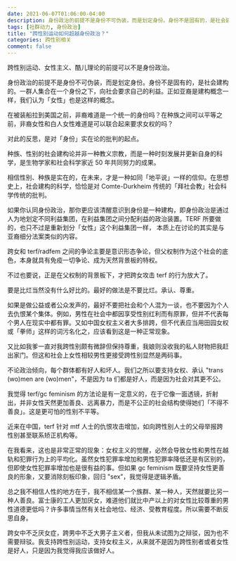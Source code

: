 ```yaml
---
date: 2021-06-07T01:06:00-04:00
description: 身份政治的前提不是身份不可伪装，而是划定身份。身份不是固有的，是社会建构的。
tags: [社群动力, 身份政治]
title: "跨性别运动如何超越身份政治？"
categories: 跨性别相关
comment: false
---
```

跨性别运动、女性主义、酷儿理论的前提可以不是身份政治。

身份政治的前提不是身份不可伪装，而是划定身份。身份不是固有的，是社会建构的。一群人集合在一个身份之下，向社会要求自己的利益。正如亚裔是建构概念一样，我们认为「女性」也是这样的概念。

在被装船拉到美国之前，非裔难道是一个统一的身份吗？在种族之间可以平等之前，非裔女性和白人女性难道是可以联合起来要求女权的吗？

对此的反思，是对「身份」实在论的批判的起点。

种族、性别的社会建构论并非一种教义宗教，而是一种时刻发展并更新自身的科学，是生物学家和社会科学家近 50 年共同努力的成果。

相信性别、种族是实在的，在未来，才是一种如同「地平说」一样的信仰。在思想史上，社会建构的科学，恰恰是对 Comte-Durkheim 传统的「拜社会教」社会科学传统的批判。

如果你认同身份政治，那你更应该清醒意识到身份是一种建构，即身份政治是通过人为地划定不同利益集团，在利益集团之间分配利益的政治装置。TERF 所要做的，也只不过是重新划分「女性」这个利益集团一样， 本质上在讨论的其实是与亚裔细分法案类似的内容。

跨女和 terf/radfem 之间的争论主要是意识形态争论，但父权制作为这个社会的底色，本身就具有免疫一切争论、成为天然背景板的特权。

不过也要说，正是在父权制的背景板下，才把跨女攻击 terf 的行为放大了。

要是比烂当然没有什么好比的。最好的做法是不要比烂。承认、尊重。

如果是做公益或者公众发声的，最好不要把社会和个人混为一谈，也不要因为个人去仇恨某个集体。例如，男性在社会中都因享受性别红利而有原罪，但并不代表每个男人在现实中都有罪。又如中国女权主义者大多排跨，但不代表应当用田园女权或「拳师」这样的词污名化之，应该看到这是一种正常现象。

又比如我爹一直对我跨性别颇有微辞但保持尊重，我娘则没收我的私人财物把我赶出家门。但这和社会上女性相较男性更接受跨性别显然是两码事。

不论政治倾向，每个群体都有好人和坏人。我们之所以要支持女权、承认 "trans (wo)men are (wo)men"，不是因为 ta 们都是好人，而是因为社会对其更不公。

我觉得 terf/gc feminism 的方法论是有一定意义的，在于它像一面透镜，折射出，并非女性天然更加善良、远离暴力，而是不公正的社会结构使得她们「不得不善良」。这是更可怕的性别不平等。

近来在中国，terf 针对 mtf 人士的仇恨攻击增加，如向跨性别人士的父母举报跨性别甚至联系矫正机构等。

在我看来，这也是非常正常的现象：女权主义的觉醒，必然会导致女性和男性在越轨和犯罪行为上的平均化。虽然女性犯罪率增加和男性犯罪率降低还是有区别的，但即使女性犯罪率增加也是很有益的事。但如果 gc feminism 既要坚持女性更善良的形象，又要消除刻板印象，回归 "sex"，我觉得是逻辑矛盾。

总之我不相信人性的地方在于，我不相信某一个族群、某一种人，天然就要比另一种人善良。富士康的工人更加厌女，难道他们就比中产以上的对女性比较尊重的男性道德更低吗？许多事情当然有关社会地位、经济、受教育程度。所以需要不断反思自身。

跨女中不乏厌女症，跨男中不乏大男子主义者，但我从未试图为之辩驳，因为也不需要辩驳。我支持跨性别运动，支持女权主义，从来就不是因为跨性别者或者女性是好人，只是因为我觉得我应该做好人。
